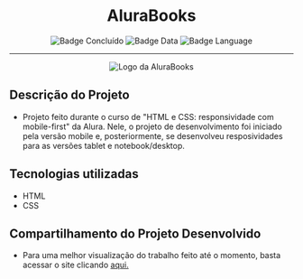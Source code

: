 <h1 align="center"> AluraBooks </h1>

<div style="display: inline_block" align="center">
  
  ![Badge Concluído](http://img.shields.io/static/v1?label=STATUS&message=CONCLUÍDO&color=GREEN&style=for-the-badge)
  ![Badge Data](http://img.shields.io/static/v1?label=RELEASE%20DATE&message=NOVEMBER&color=00BFFF&style=for-the-badge)
  ![Badge Language](http://img.shields.io/static/v1?label=MOST%20USED%20LANGUAGE&message=HTML&color=FF8C00&style=for-the-badge)

</div>

<hr>

<p align="center"> <img src="https://repository-images.githubusercontent.com/512123434/7930003e-49cb-4132-8438-dbdbf98f8015" alt="Logo da AluraBooks"> </p>

## Descrição do Projeto
* Projeto feito durante o curso de "HTML e CSS: responsividade com mobile-first" da Alura. Nele, o projeto de desenvolvimento foi iniciado pela versão mobile e, posteriormente, se desenvolveu resposividades para as versões tablet e notebook/desktop. 

## Tecnologias utilizadas
* HTML
* CSS

## Compartilhamento do Projeto Desenvolvido

* Para uma melhor visualização do trabalho feito até o momento, basta acessar o site clicando <a href="https://willaevangelista.github.io/alurabook/">aqui.</a>
